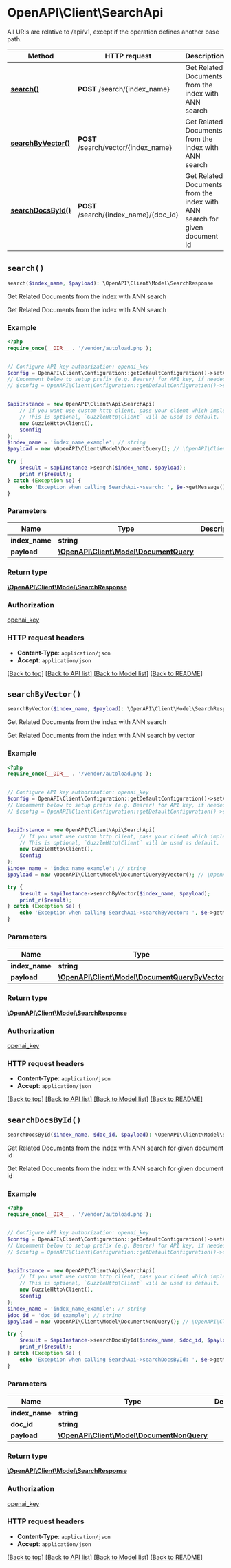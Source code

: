 # OpenAPI\Client\SearchApi

All URIs are relative to /api/v1, except if the operation defines another base path.

| Method | HTTP request | Description |
| ------------- | ------------- | ------------- |
| [**search()**](SearchApi.md#search) | **POST** /search/{index_name} | Get Related Documents from the index with ANN search |
| [**searchByVector()**](SearchApi.md#searchByVector) | **POST** /search/vector/{index_name} | Get Related Documents from the index with ANN search |
| [**searchDocsById()**](SearchApi.md#searchDocsById) | **POST** /search/{index_name}/{doc_id} | Get Related Documents from the index with ANN search for given document id |


## `search()`

```php
search($index_name, $payload): \OpenAPI\Client\Model\SearchResponse
```

Get Related Documents from the index with ANN search

Get Related Documents from the index with ANN search

### Example

```php
<?php
require_once(__DIR__ . '/vendor/autoload.php');


// Configure API key authorization: openai_key
$config = OpenAPI\Client\Configuration::getDefaultConfiguration()->setApiKey('X_OPENAI_KEY', 'YOUR_API_KEY');
// Uncomment below to setup prefix (e.g. Bearer) for API key, if needed
// $config = OpenAPI\Client\Configuration::getDefaultConfiguration()->setApiKeyPrefix('X_OPENAI_KEY', 'Bearer');


$apiInstance = new OpenAPI\Client\Api\SearchApi(
    // If you want use custom http client, pass your client which implements `GuzzleHttp\ClientInterface`.
    // This is optional, `GuzzleHttp\Client` will be used as default.
    new GuzzleHttp\Client(),
    $config
);
$index_name = 'index_name_example'; // string
$payload = new \OpenAPI\Client\Model\DocumentQuery(); // \OpenAPI\Client\Model\DocumentQuery

try {
    $result = $apiInstance->search($index_name, $payload);
    print_r($result);
} catch (Exception $e) {
    echo 'Exception when calling SearchApi->search: ', $e->getMessage(), PHP_EOL;
}
```

### Parameters

| Name | Type | Description  | Notes |
| ------------- | ------------- | ------------- | ------------- |
| **index_name** | **string**|  | |
| **payload** | [**\OpenAPI\Client\Model\DocumentQuery**](../Model/DocumentQuery.md)|  | |

### Return type

[**\OpenAPI\Client\Model\SearchResponse**](../Model/SearchResponse.md)

### Authorization

[openai_key](../../README.md#openai_key)

### HTTP request headers

- **Content-Type**: `application/json`
- **Accept**: `application/json`

[[Back to top]](#) [[Back to API list]](../../README.md#endpoints)
[[Back to Model list]](../../README.md#models)
[[Back to README]](../../README.md)

## `searchByVector()`

```php
searchByVector($index_name, $payload): \OpenAPI\Client\Model\SearchResponse
```

Get Related Documents from the index with ANN search

Get Related Documents from the index with ANN search by vector

### Example

```php
<?php
require_once(__DIR__ . '/vendor/autoload.php');


// Configure API key authorization: openai_key
$config = OpenAPI\Client\Configuration::getDefaultConfiguration()->setApiKey('X_OPENAI_KEY', 'YOUR_API_KEY');
// Uncomment below to setup prefix (e.g. Bearer) for API key, if needed
// $config = OpenAPI\Client\Configuration::getDefaultConfiguration()->setApiKeyPrefix('X_OPENAI_KEY', 'Bearer');


$apiInstance = new OpenAPI\Client\Api\SearchApi(
    // If you want use custom http client, pass your client which implements `GuzzleHttp\ClientInterface`.
    // This is optional, `GuzzleHttp\Client` will be used as default.
    new GuzzleHttp\Client(),
    $config
);
$index_name = 'index_name_example'; // string
$payload = new \OpenAPI\Client\Model\DocumentQueryByVector(); // \OpenAPI\Client\Model\DocumentQueryByVector

try {
    $result = $apiInstance->searchByVector($index_name, $payload);
    print_r($result);
} catch (Exception $e) {
    echo 'Exception when calling SearchApi->searchByVector: ', $e->getMessage(), PHP_EOL;
}
```

### Parameters

| Name | Type | Description  | Notes |
| ------------- | ------------- | ------------- | ------------- |
| **index_name** | **string**|  | |
| **payload** | [**\OpenAPI\Client\Model\DocumentQueryByVector**](../Model/DocumentQueryByVector.md)|  | |

### Return type

[**\OpenAPI\Client\Model\SearchResponse**](../Model/SearchResponse.md)

### Authorization

[openai_key](../../README.md#openai_key)

### HTTP request headers

- **Content-Type**: `application/json`
- **Accept**: `application/json`

[[Back to top]](#) [[Back to API list]](../../README.md#endpoints)
[[Back to Model list]](../../README.md#models)
[[Back to README]](../../README.md)

## `searchDocsById()`

```php
searchDocsById($index_name, $doc_id, $payload): \OpenAPI\Client\Model\SearchResponse
```

Get Related Documents from the index with ANN search for given document id

Get Related Documents from the index with ANN search for given document id

### Example

```php
<?php
require_once(__DIR__ . '/vendor/autoload.php');


// Configure API key authorization: openai_key
$config = OpenAPI\Client\Configuration::getDefaultConfiguration()->setApiKey('X_OPENAI_KEY', 'YOUR_API_KEY');
// Uncomment below to setup prefix (e.g. Bearer) for API key, if needed
// $config = OpenAPI\Client\Configuration::getDefaultConfiguration()->setApiKeyPrefix('X_OPENAI_KEY', 'Bearer');


$apiInstance = new OpenAPI\Client\Api\SearchApi(
    // If you want use custom http client, pass your client which implements `GuzzleHttp\ClientInterface`.
    // This is optional, `GuzzleHttp\Client` will be used as default.
    new GuzzleHttp\Client(),
    $config
);
$index_name = 'index_name_example'; // string
$doc_id = 'doc_id_example'; // string
$payload = new \OpenAPI\Client\Model\DocumentNonQuery(); // \OpenAPI\Client\Model\DocumentNonQuery

try {
    $result = $apiInstance->searchDocsById($index_name, $doc_id, $payload);
    print_r($result);
} catch (Exception $e) {
    echo 'Exception when calling SearchApi->searchDocsById: ', $e->getMessage(), PHP_EOL;
}
```

### Parameters

| Name | Type | Description  | Notes |
| ------------- | ------------- | ------------- | ------------- |
| **index_name** | **string**|  | |
| **doc_id** | **string**|  | |
| **payload** | [**\OpenAPI\Client\Model\DocumentNonQuery**](../Model/DocumentNonQuery.md)|  | |

### Return type

[**\OpenAPI\Client\Model\SearchResponse**](../Model/SearchResponse.md)

### Authorization

[openai_key](../../README.md#openai_key)

### HTTP request headers

- **Content-Type**: `application/json`
- **Accept**: `application/json`

[[Back to top]](#) [[Back to API list]](../../README.md#endpoints)
[[Back to Model list]](../../README.md#models)
[[Back to README]](../../README.md)
